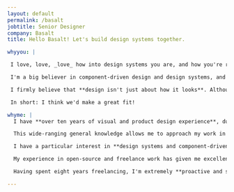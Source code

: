 ```yaml
---
layout: default
permalink: /basalt
jobtitle: Senior Designer
company: Basalt
title: Hello Basalt! Let's build design systems together.

whyyou: |

 I love, love, _love_ how into design systems you are, and how you're running with that and focussing on that passion. My main side project right now is an [open-source design system](https://nautilus.octopusthink.com). It's been quite satisfying codifying and clarifying all of my design decisions, rather than picking numbers and colours out of a hat!

 I'm a big believer in component-driven design and design systems, and I'd love to develop more subject area expertise. I'm also a big believer in the efficiency and power of open source (I'm currently working on the WordPress project) and I'm especially interested in working on tooling to help designers & developers, so I'd love to contribute to Knapsack.

 I firmly believe that **design isn't just about how it looks**. Although I have a background in visual design, my years of experience has taught me that the fundamentals of design are much more complex than how things look. Finally, I like that you're a small team but work on a lot of different projects. Beyond being a designer: I'm a copyeditor, a (reluctant) developer, a user-researcher, and more—I'm happiest when I'm able to contribute all of my skills to a project.

 In short: I think we'd make a great fit!

whyme: |
  I have **over ten years of visual and product design experience**, during which time I've worn many different hats, spanning from research and product management, to visual design and branding, to prototyping and interaction design. I have a strong technical background that allows me to work with development teams.

  This wide-ranging general knowledge allows me to approach my work in a holistic way and take responsibility for the entirety of the design lifecycle. I'm highly adaptable and capable of contributing at all levels, from **strategy to implementation**, and I'm a natural leader who has experience leading other designers on project work.

  I have a particular interest in **design systems and component-driven design**. I'm currently building an open-source design system and component library as well as contributing to component work in WordPress. I use Sketch, Figma, and InVision on a daily basis.

  My experience in open-source and freelance work has given me excellent communication skills. I'm great at **defending design decisions** and framing decisions for stakeholders and clients, as well as guiding feedback into actionable tasks. I'm very comfortable leading teams and sharing my knowledge, whether that's via speaking at conferences, leading contribution days, or running workshops.

  Having spent eight years freelancing, I'm extremely **proactive and self-motivated**. There is very little I can't figure out how to do, and I like getting things done. I'm always experimenting and learning more. (On my plate lately: data visualisation and machine learning!)

---
```

